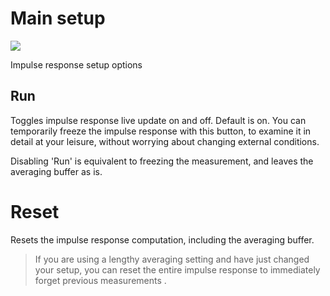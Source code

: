 # Main setup
![](https://media.githubusercontent.com/media/FLUX-SE/doc_images/main/Analyzer/ImpulseResponse/Setup.png)

<!-- TODO: image need update -->

Impulse response setup options

## Run
Toggles impulse response live update on and off. Default is on.
You can temporarily freeze the impulse response with this button, to examine it in detail at your leisure, without worrying about changing external conditions.

Disabling 'Run' is equivalent to freezing the measurement, and leaves the averaging buffer as is.

# Reset
Resets the impulse response computation, including the averaging buffer.

> If you are using a lengthy averaging setting and have just changed your setup, you can reset the entire impulse response to immediately forget previous measurements .
